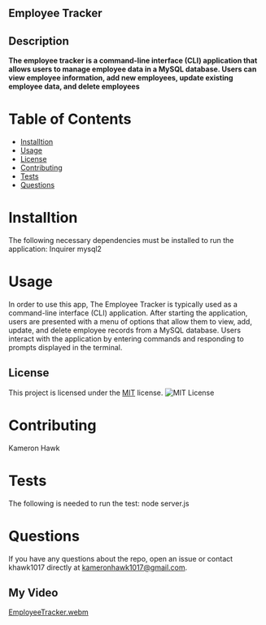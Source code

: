 ## Employee Tracker

## Description
**The employee tracker is a command-line interface (CLI) application that allows users to manage employee data in a MySQL database. Users can view employee information, add new employees, update existing employee data, and delete employees**

# Table of Contents
* [Installtion](#installtion)
* [Usage](#usage)
* [License](#license)
* [Contributing](#contributing)
* [Tests](#tests)
* [Questions](#questions)

# Installtion
The following necessary dependencies must be installed to run the application: Inquirer mysql2 

# Usage
In order to use this app, The Employee Tracker is typically used as a command-line interface (CLI) application. After starting the application, users are presented with a menu of options that allow them to view, add, update, and delete employee records from a MySQL database. Users interact with the application by entering commands and responding to prompts displayed in the terminal.

## License
This project is licensed under the [MIT](https://opensource.org/licenses/MIT) license.
    ![MIT License](https://img.shields.io/badge/License-MIT-yellow.svg)

# Contributing
Kameron Hawk

# Tests
The following is needed to run the test: node server.js

# Questions
If you have any questions about the repo, open an issue or contact khawk1017 directly at kameronhawk1017@gmail.com.


## My Video
[EmployeeTracker.webm](https://user-images.githubusercontent.com/120533670/230308101-d1fb4203-1569-45b5-a36c-ae1e4cf3eeb5.webm)



  
